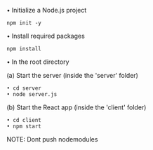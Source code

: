 •	Initialize a Node.js project
    
    npm init -y

•	Install required packages

    npm install 

•	In the root directory

  (a)	Start the server (inside the 'server' folder)
  
    • cd server
    • node server.js
    
  (b)	Start the React app (inside the 'client' folder)
  
    • cd client
    • npm start


NOTE: Dont push nodemodules
    
